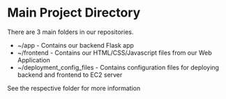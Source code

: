 # Main Project Directory

There are 3 main folders in our repositories.
* ~/app - Contains our backend Flask app
* ~/frontend - Contains our HTML/CSS/Javascript files from our Web Application
* ~/deployment_config_files - Contains configuration files for deploying backend and frontend to EC2 server

See the respective folder for more information